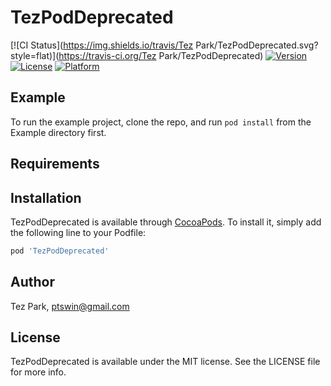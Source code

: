# TezPodDeprecated

[![CI Status](https://img.shields.io/travis/Tez Park/TezPodDeprecated.svg?style=flat)](https://travis-ci.org/Tez Park/TezPodDeprecated)
[![Version](https://img.shields.io/cocoapods/v/TezPodDeprecated.svg?style=flat)](https://cocoapods.org/pods/TezPodDeprecated)
[![License](https://img.shields.io/cocoapods/l/TezPodDeprecated.svg?style=flat)](https://cocoapods.org/pods/TezPodDeprecated)
[![Platform](https://img.shields.io/cocoapods/p/TezPodDeprecated.svg?style=flat)](https://cocoapods.org/pods/TezPodDeprecated)

## Example

To run the example project, clone the repo, and run `pod install` from the Example directory first.

## Requirements

## Installation

TezPodDeprecated is available through [CocoaPods](https://cocoapods.org). To install
it, simply add the following line to your Podfile:

```ruby
pod 'TezPodDeprecated'
```

## Author

Tez Park, ptswin@gmail.com

## License

TezPodDeprecated is available under the MIT license. See the LICENSE file for more info.
